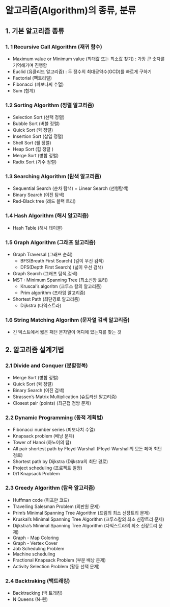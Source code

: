 # 알고리즘(Algorithm)의 종류, 분류

## 1. 기본 알고리즘 종류

### 1. 1 Recursive Call Algorithm (재귀 함수)

- Maximum value or Minimum value (최대값 또는 최소값 찾기) : 가장 큰 숫자를 기억해가며 진행함
- Euclid (유클리드 알고리즘) : 두 정수의 최대공약수(GCD)를 빠르게 구하기
- Factorial (팩토리얼)
- Fibonacci (피보나찌 수열)
- Sum (합계)

### 1.2 Sorting Algorithm (정렬 알고리즘)

- Selection Sort (선택 정렬)
- Bubble Sort (버블 정렬)
- Quick Sort (퀵 정렬)
- Insertion Sort (삽입 정렬)
- Shell Sort (쉘 정렬)
- Heap Sort (힙 정렬 )
- Merge Sort (병합 정렬)
- Radix Sort (기수 정렬)

### 1.3 Searching Algorithm (탐색 알고리즘)

- Sequential Search (순차 탐색) = Linear Search (선형탐색)
- Binary Search (이진 탐색)
- Red-Black tree (레드 블랙 트리)

### 1.4 Hash Algorithm (해시 알고리즘)

- Hash Table (해시 테이블)

### 1.5 Graph Algorithm (그래프 알고리즘)

- Graph Traversal (그래프 순회)
  - BFS(Breath First Search) (깊이 우선 검색)
  - DFS(Depth First Search) (넓이 우선 검색)
- Graph Search (그래프 탐색,검색)
- MST : Minimum Spanning Tree (최소신장 트리)
  - Kruscal’s algoritm (크루스 칼의 알고리즘)
  - Prim algorithm (프라임 알고리즘)
- Shortest Path (최단경로 알고리즘)
  - Dijkstra (다익스트라)

### 1.6 String Matching Algorihm (문자열 검색 알고리즘)

- 긴 텍스트에서 짧은 패턴 문자열이 어디에 있는지를 찾는 것



## 2. 알고리즘 설계기법

### 2.1 Divide and Conquer (분할정복)

- Merge Sort (병합 정렬)
- Quick Sort (퀵 정렬)
- Binary Search (이진 검색)
- Strassen’s Matrix Multiplication (슈트라센 알고리즘)
- Closest pair (points) (최근접 점쌍 문제)

### 2.2 Dynamic Programming (동적 계획법)

- Fibonacci number series (피보나치 수열)
- Knapsack problem (배낭 문제)
- Tower of Hanoi (하노이의 탑)
- All pair shortest path by Floyd-Warshall (Floyd-Warshall의 모든 페어 최단 경로)
- Shortest path by Dijkstra (Dijkstra의 최단 경로)
- Project scheduling (프로젝트 일정)
- 0/1 Knapsack Problem

### 2.3 Greedy Algorithm (탐욕 알고리즘)

- Huffman code (허프만 코드)
- Travelling Salesman Problem (외판원 문제)
- Prim’s Minimal Spanning Tree Algorithm (프림의 최소 신장트리 문제)
- Kruskal’s Minimal Spanning Tree Algorithm (크루스칼의 최소 신장트리 문제)
- Dijkstra’s Minimal Spanning Tree Algorithm (다익스트라의 최소 신장트리 문제)
- Graph - Map Coloring
- Graph - Vertex Cover
- Job Scheduling Problem
- Machine scheduling
- Fractional Knapsack Problem (부분 배낭 문제)
- Activity Selection Problem (활동 선택 문제)

### 2.4 Backtraking (백트래킹)

- Backtracking (백 트래킹)
- N Queens (N-퀸)